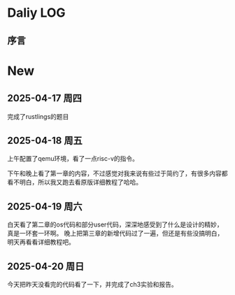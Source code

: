 # Daliy LOG

## 序言


# New 

## 2025-04-17 周四
完成了rustlings的题目

## 2025-04-18 周五
上午配置了qemu环境，看了一点risc-v的指令。

下午和晚上看了第一章的内容，不过感觉对我来说有些过于简约了，有很多内容都看不明白，所以我又跑去看原版详细教程了哈哈。

## 2025-04-19 周六
白天看了第二章的os代码和部分user代码，深深地感受到了什么是设计的精妙，真是一环套一环啊。
晚上把第三章的新增代码过了一遍，但还是有些没搞明白，明天再看看详细教程吧。

## 2025-04-20 周日
今天把昨天没看完的代码看了一下，并完成了ch3实验和报告。
